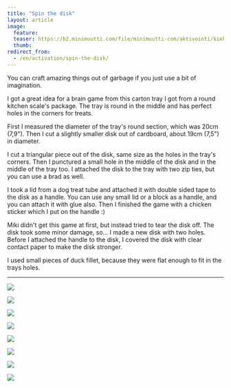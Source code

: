 ```yaml
---
title: "Spin the disk"
layout: article
image:
  feature:
  teaser: https://b2.minimuutti.com/file/minimuutti-com/aktivointi/kiekon-pyoritys/DSC57855-245px.jpg
  thumb:
redirect_from:
  - /en/activation/spin-the-disk/
---
```


You can craft amazing things out of garbage if you just use a bit of imagination.

I got a great idea for a brain game from this carton tray I got from a round kitchen scale's package. The tray is round in the middle and has perfect holes in the corners for treats.

First I measured the diameter of the tray's round section, which was 20cm (7,9"). Then I cut a slightly smaller disk out of cardboard, about 19cm (7,5") in diameter.

I cut a triangular piece out of the disk, same size as the holes in the tray's corners. Then I punctured a small hole in the middle of the disk and in the middle of the tray too. I attached the disk to the tray with two zip ties, but you can use a brad as well.

I took a lid from a dog treat tube and attached it with double sided tape to the disk as a handle. You can use any small lid or a block as a handle, and you can attach it with glue also. Then I finished the game with a chicken sticker which I put on the handle :)

Miki didn't get this game at first, but instead tried to tear the disk off. The disk took some minor damage, so... I made a new disk with two holes. Before I attached the handle to the disk, I covered the disk with clear
contact paper to make the disk stronger.

I used small pieces of duck fillet, because they were flat enough to fit in the trays holes.

---

![](https://b2.minimuutti.com/file/minimuutti-com/aktivointi/kiekon-pyoritys/DSC57798-800px.jpg)

![](https://b2.minimuutti.com/file/minimuutti-com/aktivointi/kiekon-pyoritys/DSC57802-800px.jpg)

![](https://b2.minimuutti.com/file/minimuutti-com/aktivointi/kiekon-pyoritys/DSC57812-800px.jpg)

![](https://b2.minimuutti.com/file/minimuutti-com/aktivointi/kiekon-pyoritys/DSC57866-800px.jpg)

![](https://b2.minimuutti.com/file/minimuutti-com/aktivointi/kiekon-pyoritys/DSC57855-800px.jpg)

![](https://b2.minimuutti.com/file/minimuutti-com/aktivointi/kiekon-pyoritys/DSC57772-800px.jpg)

![](https://b2.minimuutti.com/file/minimuutti-com/aktivointi/kiekon-pyoritys/DSC57789-800px.jpg)

![](https://b2.minimuutti.com/file/minimuutti-com/aktivointi/kiekon-pyoritys/DSC57795-800px.jpg)

